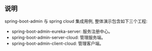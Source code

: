## 说明
spring-boot-admin 与 spring cloud 集成用例, 整体演示包含如下三个工程:
- spring-boot-admin-eureka-server: 服务注册中心。
- spring-boot-admin-server-cloud: 管理服务端。
- spring-boot-admin-client-cloud: 管理客户端。